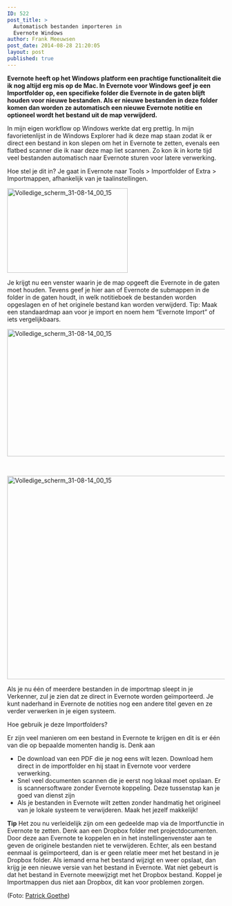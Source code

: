 ```yaml
---
ID: 522
post_title: >
  Automatisch bestanden importeren in
  Evernote Windows
author: Frank Meeuwsen
post_date: 2014-08-28 21:20:05
layout: post
published: true
---
```

<strong>Evernote heeft op het Windows platform een prachtige functionaliteit die ik nog altijd erg mis op de Mac. In Evernote voor Windows geef je een Importfolder op, een specifieke folder die Evernote in de gaten blijft houden voor nieuwe bestanden. Als er nieuwe bestanden in deze folder komen dan worden ze automatisch een nieuwe Evernote notitie en optioneel wordt het bestand uit de map verwijderd. </strong>

<!--more-->In mijn eigen workflow op Windows werkte dat erg prettig. In mijn favorietenlijst in de Windows Explorer had ik deze map staan zodat ik er direct een bestand in kon slepen om het in Evernote te zetten, evenals een flatbed scanner die ik naar deze map liet scannen. Zo kon ik in korte tijd veel bestanden automatisch naar Evernote sturen voor latere verwerking.

Hoe stel je dit in? Je gaat in Evernote naar Tools &gt; Importfolder of Extra &gt; Importmappen, afhankelijk van je taalinstellingen.

<img class="aligncenter wp-image-524 size-full" src="http://allesonthouden.nl/wp-content/uploads/2014/08/Volledige_scherm_31-08-14_00_15.jpg" alt="Volledige_scherm_31-08-14_00_15" width="279" height="196" />

Je krijgt nu een venster waarin je de map opgeeft die Evernote in de gaten moet houden. Tevens geef je hier aan of Evernote de submappen in de folder in de gaten houdt, in welk notitieboek de bestanden worden opgeslagen en of het originele bestand kan worden verwijderd. Tip: Maak een standaardmap aan voor je import en noem hem “Evernote Import” of iets vergelijkbaars.

<img class="aligncenter wp-image-525 size-full" src="http://allesonthouden.nl/wp-content/uploads/2014/08/Volledige_scherm_31-08-14_00_151.jpg" alt="Volledige_scherm_31-08-14_00_15" width="521" height="295" />

&nbsp;

<img class="aligncenter wp-image-526 size-full" src="http://allesonthouden.nl/wp-content/uploads/2014/08/Volledige_scherm_31-08-14_00_152.jpg" alt="Volledige_scherm_31-08-14_00_15" width="660" height="471" />

Als je nu één of meerdere bestanden in de importmap sleept in je Verkenner, zul je zien dat ze direct in Evernote worden geïmporteerd. Je kunt naderhand in Evernote de notities nog een andere titel geven en ze verder verwerken in je eigen systeem.

Hoe gebruik je deze Importfolders?

Er zijn veel manieren om een bestand in Evernote te krijgen en dit is er één van die op bepaalde momenten handig is. Denk aan

<ul>
    <li>De download van een PDF die je nog eens wilt lezen. Download hem direct in de importfolder en hij staat in Evernote voor verdere verwerking.</li>
    <li>Snel veel documenten scannen die je eerst nog lokaal moet opslaan. Er is scannersoftware zonder Evernote koppeling. Deze tussenstap kan je goed van dienst zijn</li>
    <li>Als je bestanden in Evernote wilt zetten zonder handmatig het origineel van je lokale systeem te verwijderen. Maak het jezelf makkelijk!</li>
</ul>

<strong>Tip</strong>
Het zou nu verleidelijk zijn om een gedeelde map via de Importfunctie in Evernote te zetten. Denk aan een Dropbox folder met projectdocumenten. Door deze aan Evernote te koppelen en in het instellingenvenster aan te geven de originele bestanden niet te verwijderen. Echter, als een bestand eenmaal is geïmporteerd, dan is er geen relatie meer met het bestand in je Dropbox folder. Als iemand erna het bestand wijzigt en weer opslaat, dan krijg je een nieuwe versie van het bestand in Evernote. Wat níet gebeurt is dat het bestand in Evernote meewijzigt met het Dropbox bestand. Koppel je Importmappen dus niet aan Dropbox, dit kan voor problemen zorgen.

(Foto: <a href="http://www.slashie.org/">Patrick Goethe</a>)
